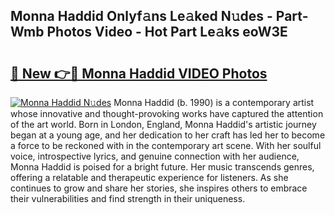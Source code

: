 ## Monna Haddid Onlyf𝚊ns Le𝚊ked N𝚞des - Part-Wmb Photos Video - Hot Part Le𝚊ks eoW3E

# <h2><a href="http://ac2255.deff.icu/?id=Monna+Haddid">🔗 New 👉🔴 Monna Haddid VIDEO Photos</a></h2>

[![Monna Haddid N𝚞des](https://i.imgur.com/rIISA9y.gif)](http://ac2255.deff.icu/?id=Monna+Haddid)
Monna Haddid (b. 1990) is a contemporary artist whose innovative and thought-provoking works have captured the attention of the art world. Born in London, England, Monna Haddid's artistic journey began at a young age, and her dedication to her craft has led her to become a force to be reckoned with in the contemporary art scene. With her soulful voice, introspective lyrics, and genuine connection with her audience, Monna Haddid is poised for a bright future. Her music transcends genres, offering a relatable and therapeutic experience for listeners. As she continues to grow and share her stories, she inspires others to embrace their vulnerabilities and find strength in their uniqueness.

